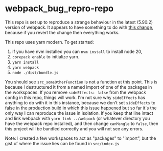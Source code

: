 # webpack_bug_repro-repo

This repo is set up to reproduce a strange behaviour in the latest (5.90.2) version of webpack. It appears to have something to do with [this change](https://github.com/webpack/webpack/commit/2a063f88da046377ee4eac1e57fc2ea9966e55c8#diff-96335405b47eef62b17ba6fe88f6b35a1e37c9cf98fd762fe74599aca1c65d94R195), because if you revert the change then everything works.

This repo uses yarn modern. To get started:

1. if you have nvm installed you can `nvm install` to install node 20,
2. `corepack enable` to initialize yarn.
3. `yarn install`
4. `yarn webpack`
5. `node ./dist/bundle.js`

You should see `src_someOtherFunction` is not a function at this point. This is because I destructured it from a named import of one of the packages in the workspaces. If you remove `sideEffects: false` from the webpack config in this repo, things will work. I'm not sure why `sideEffects` has anything to do with it in this instance, because we don't set `sideEffects` to false in the production build in which this issue happened but so far it's the only way I can reproduce the issue in isolation. If you keep that line intact and link webpack with `yarn link ../webpack` (or whatever directory you have the webpack repo installed), and then change `canMangle` to `false`, then this project will be bundled correctly and you will not see any errors.

Note: I created a few workspaces to act as "packages" to "import", but the gist of where the issue lies can be found in `src/index.js`
